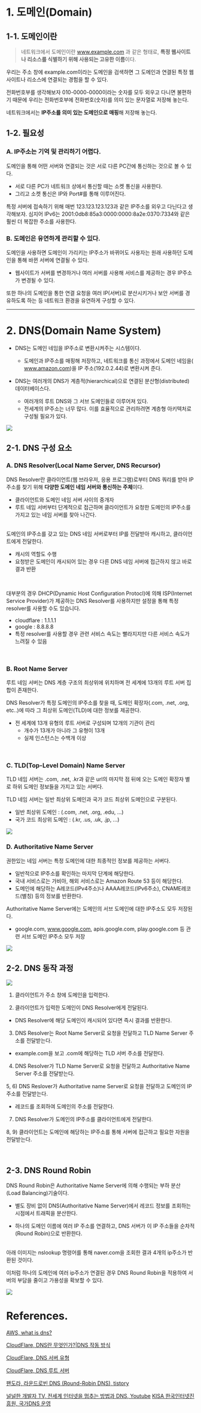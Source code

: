 # 1. 도메인(Domain)
## 1-1. 도메인이란
>네트워크에서 도메인이란 www.example.com 과 같은 형태로, **특정 웹사이트나 리소스를 식별하기 위해 사용되는 고유한 이름**이다.

우리는 주소 창에 example.com이라는 도메인을 검색하면 그 도메인과 연결된 특정 웹사이트나 리소스에 연결되는 경험을 할 수 있다.

전화번호부를 생각해보자 010-0000-0000이라는 숫자를 모두 외우고 다니면 불편하기 때문에 우리는 전화번호부에 전화번호(숫자)를 의미 있는 문자열로 저장해 놓는다.

네트워크에서는 **IP주소를 의미 있는 도메인으로 매핑**해 저장해 놓는다.

## 1-2. 필요성
### A. IP주소는 기억 및 관리하기 어렵다.
도메인을 통해 어떤 서버와 연결되는 것은 서로 다른 PC간에 통신하는 것으로 볼 수 있다.
- 서로 다른 PC가 네트워크 상에서 통신할 때는 소켓 통신을 사용한다.
- 그리고 소켓 통신은 IP와 Port#를 통해 이루어진다.

특정 서버에 접속하기 위해 매번 123.123.123.123과 같은 IP주소를 외우고 다닌다고 생각해보자.
심지어 IPv6는 2001:0db8:85a3:0000:0000:8a2e:0370:7334와 같은 훨씬 더 복잡한 주소를 사용한다.


### B. 도메인은 유연하게 관리할 수 있다.
도메인을 사용하면 도메인이 가리키는 IP주소가 바뀌어도 사용자는 원래 사용하던 도메인을 통해 바뀐 서버에 연결될 수 있다.
- 웹사이트가 서버를 변경하거나 여러 서버를 사용해 서비스를 제공하는 경우 IP주소가 변경될 수 있다.


또한 하나의 도메인을 통한 연결 요청을 여러 IP(서버)로 분산시키거나 보안 서버를 경유하도록 하는 등 네트워크 환경을 유연하게 구성할 수 있다.

---

# 2. DNS(Domain Name System)

- DNS는 도메인 네임을 IP주소로 변환시켜주는 시스템이다.

  - 도메인과 IP주소를 매핑해 저장하고, 네트워크를 통신 과정에서 도메인 네임을( www.amazon.com)을 IP 주소(192.0.2.44)로 변환시켜 준다.

- DNS는 여러개의 DNS가 계층적(hierarchical)으로 연결된 분산형(distributed) 데이터베이스다.
  - 여러개의 루트 DNS와 그 서브 도메인들로 이루어져 있다.
  - 전세계의 IP주소는 너무 많다. 이를 효율적으로 관리하려면 계층형 아키텍처로 구성될 필요가 있다.

![](https://velog.velcdn.com/images/jjbin/post/75e23db8-b53e-4b66-a45c-050d79535084/image.png)




## 2-1. DNS 구성 요소

### A. DNS Resolver(Local Name Server, DNS Recursor)
DNS Resolver란 클라이언트(웹 브라우저, 응용 프로그램)로부터 DNS 쿼리를 받아 IP주소를 찾기 위해 **다양한 도메인 네임 서버와 통신하는 주체**이다.
- 클라이언트와 도메인 네임 서버 사이의 중개자
- 루트 네임 서버부터 단계적으로 접근하며 클라이언트가 요청한 도메인의 IP주소를 가지고 있는 네임 서버를 찾아 나간다.


<br>
도메인의 IP주소를 갖고 있는 DNS 네임 서버로부터 IP를 전달받아 캐시하고, 클라이언트에게 전달한다.

- 캐시의 역할도 수행
- 요청받은 도메인이 캐시되어 있는 경우 다른 DNS 네임 서버에 접근하지 않고 바로 결과 반환

<br>

대부분의 경우 DHCP(Dynamic Host Configuration Protocl)에 의해 ISP(Internet Service Provider)가 제공하는 DNS Resolver를 사용하지만 설정을 통해 특정 resolver를 사용할 수도 있습니다.
- cloudflare : 1.1.1.1
- google : 8.8.8.8
- 특정 resolver를 사용할 경우 관련 서비스 속도는 빨라지지만 다른 서비스 속도가 느려질 수 있음
<br>

### B. Root Name Server
루트 네임 서버는 DNS 계층 구조의 최상위에 위치하며 전 세계에 13개의 루트 서버 집합이 존재한다.

DNS Resolver가 특정 도메인의 IP주소를 찾을 때, 도메인 확장자(.com, .net, .org, etc..)에 따라 그 최상위 도메인(TLD)에 대한 정보를 제공한다.

- 전 세계에 13개 유형의 루트 서버로 구성되며 12개의 기관이 관리
  - 개수가 13개가 아니라 그 유형이 13개
  - 실제 인스턴스는 수백개 이상

<br>

### C. TLD(Top-Level Domain) Name Server
TLD 네임 서버는 .com, .net, .kr과 같은 url의 마지막 점 뒤에 오는 도메인 확장자 별로 하위 도메인 정보들을 가지고 있는 서버다.

TLD 네임 서버는 일반 최상위 도메인과 국가 코드 최상위 도메인으로 구분된다.
- 일반 최상위 도메인 : (.com, .net, .org, .edu, ...)
- 국가 코드 최상위 도메인 : (.kr, .us, .uk, .jp, ...)

![](https://velog.velcdn.com/images/jjbin/post/723d856d-99a0-4f8c-8cbf-851a3469f34d/image.png)
<br>

### D. Authoritative Name Server
권한있는 네임 서버는 특정 도메인에 대한 최종적인 정보를 제공하는 서버다.
- 일반적으로 IP주소를 확인하는 마지막 단계에 해당한다.
- 국내 서비스로는 가비아, 해외 서비스로는 Amazon Route 53 등이 해당한다.
- 도메인에 해당하는 A레코드(IPv4주소)나 AAAA레코드(IPv6주소), CNAME레코드(별칭) 등의 정보를 반환한다.

Authoritative Name Server에는 도메인의 서브 도메인에 대한 IP주소도 모두 저장된다.
- google.com, www.google.com, apis.google.com, play.google.com 등 관련 서브 도메인 IP주소 모두 저장

![](https://velog.velcdn.com/images/jjbin/post/75e23db8-b53e-4b66-a45c-050d79535084/image.png)

## 2-2. DNS 동작 과정


![](https://velog.velcdn.com/images/jjbin/post/fb94042a-4092-4909-8cf2-a39dc19668fe/image.png)

1) 클라이언트가 주소 창에 도메인을 입력한다.

2) 클라이언트가 입력한 도메인이 DNS Resolver에게 전달된다.
- DNS Resolver에 해당 도메인이 캐시되어 있다면 즉시 결과를 반환한다.

3) DNS Resolver는 Root Name Server로 요청을 전달하고 TLD Name Server 주소를 전달받는다.
- example.com을 보고 .com에 해당하는 TLD 서버 주소를 전달한다.

4) DNS Resolver가 TLD Name Server로 요청을 전달하고 Authoritative Name Server 주소를 전달받는다.

5, 6) DNS Reslover가 Authoritative name Server로 요청을 전달하고 도메인의 IP 주소를 전달받는다.
- 레코드를 조회하여 도메인의 주소를 전달한다.

7) DNS Resolver가 도메인의 IP주소를 클라이언트에게 전달한다.

8, 9) 클라이언트는 도메인에 해당하는 IP주소를 통해 서버에 접근하고 필요한 자원을 전달받는다.

<br>

## 2-3. DNS Round Robin
DNS Round Robin은 Authoritative Name Server에 의해 수행되는 부하 분산(Load Balancing)기술이다.
- 별도 장비 없이 DNS(Authoritative Name Server)에서 레코드 정보를 조회하는 시점에서 트래픽을 분산한다.


- 하나의 도메인 이름에 여러 IP 주소를 연결하고, DNS 서버가 이 IP 주소들을 순차적(Round Robin)으로 반환한다.

<br>
아래 이미지는 nslookup 명령어를 통해 naver.com을 조회한 결과 4개의 ip주소가 반환된 것이다.

이처럼 하나의 도메인에 여러 ip주소가 연결된 경우 DNS Round Robin을 적용하여 서버의 부담을 줄이고 가용성을 확보할 수 있다.

![](https://velog.velcdn.com/images/jjbin/post/21069479-43ab-44f5-af65-fd434dabc5d8/image.png)



# References.
>
[AWS, what is dns?](https://aws.amazon.com/ko/route53/what-is-dns/)

[CloudFlare, DNS란 무엇인가?|DNS 작동 방식](https://www.cloudflare.com/learning/dns/what-is-dns/)

[CloudFlare, DNS 서버 유형](https://www.cloudflare.com/ko-kr/learning/dns/dns-server-types/)

[CloudFlare, DNS 루트 서버](https://www.cloudflare.com/ko-kr/learning/dns/glossary/dns-root-server/)

[팬도라, 라운드로빈 DNS (Round-Robin DNS), tistory](https://judo0179.tistory.com/entry/%EB%9D%BC%EC%9A%B4%EB%93%9C%EB%A1%9C%EB%B9%88-DNS-Round-Robin-DNS)

[널널한 개발자 TV, 전세계 인터넷을 멈추는 방법과 DNS, Youtube](https://www.youtube.com/watch?v=XXzxetbAIfA)
[KISA 한국인터넷진흥원, 국가DNS 운영](https://www.kisa.or.kr/1041103)

